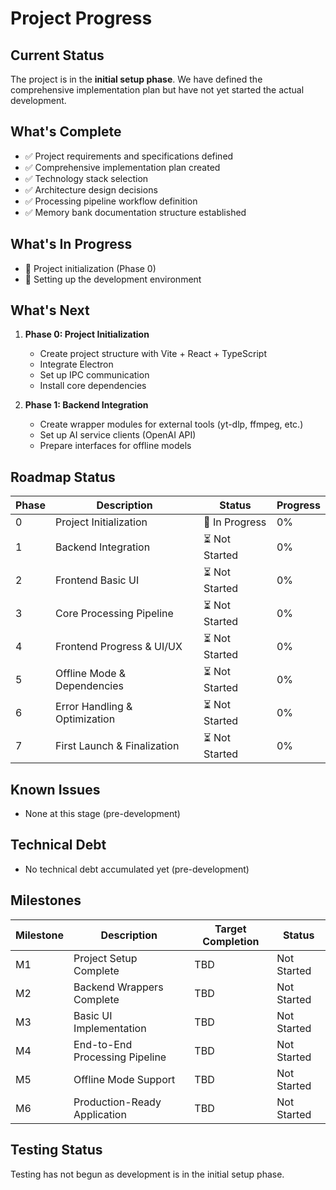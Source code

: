 # Project Progress

## Current Status
The project is in the **initial setup phase**. We have defined the comprehensive implementation plan but have not yet started the actual development.

## What's Complete
- ✅ Project requirements and specifications defined
- ✅ Comprehensive implementation plan created
- ✅ Technology stack selection
- ✅ Architecture design decisions
- ✅ Processing pipeline workflow definition
- ✅ Memory bank documentation structure established

## What's In Progress
- 🔄 Project initialization (Phase 0)
- 🔄 Setting up the development environment

## What's Next
1. **Phase 0: Project Initialization**
   - Create project structure with Vite + React + TypeScript
   - Integrate Electron
   - Set up IPC communication
   - Install core dependencies

2. **Phase 1: Backend Integration**
   - Create wrapper modules for external tools (yt-dlp, ffmpeg, etc.)
   - Set up AI service clients (OpenAI API)
   - Prepare interfaces for offline models

## Roadmap Status

| Phase | Description | Status | Progress |
|-------|-------------|--------|----------|
| 0 | Project Initialization | 🔄 In Progress | 0% |
| 1 | Backend Integration | ⏳ Not Started | 0% |
| 2 | Frontend Basic UI | ⏳ Not Started | 0% |
| 3 | Core Processing Pipeline | ⏳ Not Started | 0% |
| 4 | Frontend Progress & UI/UX | ⏳ Not Started | 0% |
| 5 | Offline Mode & Dependencies | ⏳ Not Started | 0% |
| 6 | Error Handling & Optimization | ⏳ Not Started | 0% |
| 7 | First Launch & Finalization | ⏳ Not Started | 0% |

## Known Issues
- None at this stage (pre-development)

## Technical Debt
- No technical debt accumulated yet (pre-development)

## Milestones

| Milestone | Description | Target Completion | Status |
|-----------|-------------|-------------------|--------|
| M1 | Project Setup Complete | TBD | Not Started |
| M2 | Backend Wrappers Complete | TBD | Not Started |
| M3 | Basic UI Implementation | TBD | Not Started |
| M4 | End-to-End Processing Pipeline | TBD | Not Started |
| M5 | Offline Mode Support | TBD | Not Started |
| M6 | Production-Ready Application | TBD | Not Started |

## Testing Status
Testing has not begun as development is in the initial setup phase. 